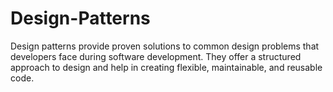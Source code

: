 # Design-Patterns
Design patterns provide proven solutions to common design problems that developers face during software development. They offer a structured approach to design and help in creating flexible, maintainable, and reusable code.
